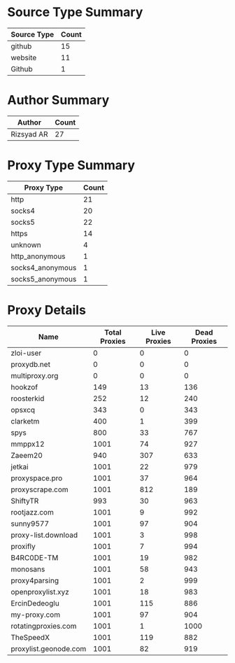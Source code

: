 # Source Type Summary

| Source Type | Count |
|-------------|-------|
| github | 15 |
| website | 11 |
| Github | 1 |


# Author Summary

| Author | Count |
|--------|-------|
| Rizsyad AR | 27 |


# Proxy Type Summary

| Proxy Type | Count |
|------------|-------|
| http | 21 |
| socks4 | 20 |
| socks5 | 22 |
| https | 14 |
| unknown | 4 |
| http_anonymous | 1 |
| socks4_anonymous | 1 |
| socks5_anonymous | 1 |


# Proxy Details

| Name | Total Proxies | Live Proxies | Dead Proxies |
|------|---------------|--------------|---------------|
| zloi-user | 0 | 0 | 0 |
| proxydb.net | 0 | 0 | 0 |
| multiproxy.org | 0 | 0 | 0 |
| hookzof | 149 | 13 | 136 |
| roosterkid | 252 | 12 | 240 |
| opsxcq | 343 | 0 | 343 |
| clarketm | 400 | 1 | 399 |
| spys | 800 | 33 | 767 |
| mmppx12 | 1001 | 74 | 927 |
| Zaeem20 | 940 | 307 | 633 |
| jetkai | 1001 | 22 | 979 |
| proxyspace.pro | 1001 | 37 | 964 |
| proxyscrape.com | 1001 | 812 | 189 |
| ShiftyTR | 993 | 30 | 963 |
| rootjazz.com | 1001 | 9 | 992 |
| sunny9577 | 1001 | 97 | 904 |
| proxy-list.download | 1001 | 3 | 998 |
| proxifly | 1001 | 7 | 994 |
| B4RC0DE-TM | 1001 | 19 | 982 |
| monosans | 1001 | 58 | 943 |
| proxy4parsing | 1001 | 2 | 999 |
| openproxylist.xyz | 1001 | 18 | 983 |
| ErcinDedeoglu | 1001 | 115 | 886 |
| my-proxy.com | 1001 | 97 | 904 |
| rotatingproxies.com | 1001 | 1 | 1000 |
| TheSpeedX | 1001 | 119 | 882 |
| proxylist.geonode.com | 1001 | 82 | 919 |
